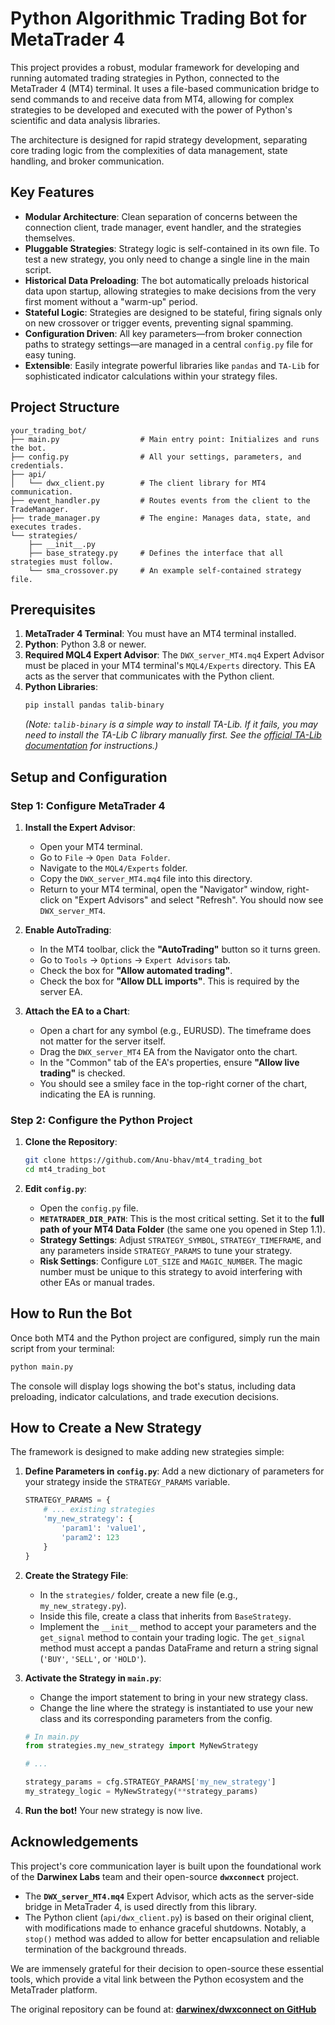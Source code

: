 # Python Algorithmic Trading Bot for MetaTrader 4

This project provides a robust, modular framework for developing and running automated trading strategies in Python, connected to the MetaTrader 4 (MT4) terminal. It uses a file-based communication bridge to send commands to and receive data from MT4, allowing for complex strategies to be developed and executed with the power of Python's scientific and data analysis libraries.

The architecture is designed for rapid strategy development, separating core trading logic from the complexities of data management, state handling, and broker communication.

## Key Features

- **Modular Architecture**: Clean separation of concerns between the connection client, trade manager, event handler, and the strategies themselves.
- **Pluggable Strategies**: Strategy logic is self-contained in its own file. To test a new strategy, you only need to change a single line in the main script.
- **Historical Data Preloading**: The bot automatically preloads historical data upon startup, allowing strategies to make decisions from the very first moment without a "warm-up" period.
- **Stateful Logic**: Strategies are designed to be stateful, firing signals only on new crossover or trigger events, preventing signal spamming.
- **Configuration Driven**: All key parameters—from broker connection paths to strategy settings—are managed in a central `config.py` file for easy tuning.
- **Extensible**: Easily integrate powerful libraries like `pandas` and `TA-Lib` for sophisticated indicator calculations within your strategy files.

## Project Structure

```
your_trading_bot/
├── main.py                  # Main entry point: Initializes and runs the bot.
├── config.py                # All your settings, parameters, and credentials.
├── api/
│   └── dwx_client.py        # The client library for MT4 communication.
├── event_handler.py         # Routes events from the client to the TradeManager.
├── trade_manager.py         # The engine: Manages data, state, and executes trades.
└── strategies/
    ├── __init__.py
    ├── base_strategy.py     # Defines the interface that all strategies must follow.
    └── sma_crossover.py     # An example self-contained strategy file.
```

## Prerequisites

1.  **MetaTrader 4 Terminal**: You must have an MT4 terminal installed.
2.  **Python**: Python 3.8 or newer.
3.  **Required MQL4 Expert Advisor**: The `DWX_server_MT4.mq4` Expert Advisor must be placed in your MT4 terminal's `MQL4/Experts` directory. This EA acts as the server that communicates with the Python client.
4.  **Python Libraries**:
    ```bash
    pip install pandas talib-binary
    ```
    _(Note: `talib-binary` is a simple way to install TA-Lib. If it fails, you may need to install the TA-Lib C library manually first. See the [official TA-Lib documentation](https://mrjbq7.github.io/ta-lib/install.html) for instructions.)_

## Setup and Configuration

### Step 1: Configure MetaTrader 4

1.  **Install the Expert Advisor**:

    - Open your MT4 terminal.
    - Go to `File` -> `Open Data Folder`.
    - Navigate to the `MQL4/Experts` folder.
    - Copy the `DWX_server_MT4.mq4` file into this directory.
    - Return to your MT4 terminal, open the "Navigator" window, right-click on "Expert Advisors" and select "Refresh". You should now see `DWX_server_MT4`.

2.  **Enable AutoTrading**:

    - In the MT4 toolbar, click the **"AutoTrading"** button so it turns green.
    - Go to `Tools` -> `Options` -> `Expert Advisors` tab.
    - Check the box for **"Allow automated trading"**.
    - Check the box for **"Allow DLL imports"**. This is required by the server EA.

3.  **Attach the EA to a Chart**:
    - Open a chart for any symbol (e.g., EURUSD). The timeframe does not matter for the server itself.
    - Drag the `DWX_server_MT4` EA from the Navigator onto the chart.
    - In the "Common" tab of the EA's properties, ensure **"Allow live trading"** is checked.
    - You should see a smiley face in the top-right corner of the chart, indicating the EA is running.

### Step 2: Configure the Python Project

1.  **Clone the Repository**:

    ```bash
    git clone https://github.com/Anu-bhav/mt4_trading_bot
    cd mt4_trading_bot
    ```

2.  **Edit `config.py`**:
    - Open the `config.py` file.
    - **`METATRADER_DIR_PATH`**: This is the most critical setting. Set it to the **full path of your MT4 Data Folder** (the same one you opened in Step 1.1).
    - **Strategy Settings**: Adjust `STRATEGY_SYMBOL`, `STRATEGY_TIMEFRAME`, and any parameters inside `STRATEGY_PARAMS` to tune your strategy.
    - **Risk Settings**: Configure `LOT_SIZE` and `MAGIC_NUMBER`. The magic number must be unique to this strategy to avoid interfering with other EAs or manual trades.

## How to Run the Bot

Once both MT4 and the Python project are configured, simply run the main script from your terminal:

```bash
python main.py
```

The console will display logs showing the bot's status, including data preloading, indicator calculations, and trade execution decisions.

## How to Create a New Strategy

The framework is designed to make adding new strategies simple:

1.  **Define Parameters in `config.py`**: Add a new dictionary of parameters for your strategy inside the `STRATEGY_PARAMS` variable.

    ```python
    STRATEGY_PARAMS = {
        # ... existing strategies
        'my_new_strategy': {
            'param1': 'value1',
            'param2': 123
        }
    }
    ```

2.  **Create the Strategy File**:

    - In the `strategies/` folder, create a new file (e.g., `my_new_strategy.py`).
    - Inside this file, create a class that inherits from `BaseStrategy`.
    - Implement the `__init__` method to accept your parameters and the `get_signal` method to contain your trading logic. The `get_signal` method must accept a pandas DataFrame and return a string signal (`'BUY'`, `'SELL'`, or `'HOLD'`).

3.  **Activate the Strategy in `main.py`**:

    - Change the import statement to bring in your new strategy class.
    - Change the line where the strategy is instantiated to use your new class and its corresponding parameters from the config.

    ```python
    # In main.py
    from strategies.my_new_strategy import MyNewStrategy

    # ...

    strategy_params = cfg.STRATEGY_PARAMS['my_new_strategy']
    my_strategy_logic = MyNewStrategy(**strategy_params)
    ```

4.  **Run the bot!** Your new strategy is now live.

## Acknowledgements

This project's core communication layer is built upon the foundational work of the **Darwinex Labs** team and their open-source **`dwxconnect`** project.

- The **`DWX_server_MT4.mq4`** Expert Advisor, which acts as the server-side bridge in MetaTrader 4, is used directly from this library.
- The Python client (`api/dwx_client.py`) is based on their original client, with modifications made to enhance graceful shutdowns. Notably, a `stop()` method was added to allow for better encapsulation and reliable termination of the background threads.

We are immensely grateful for their decision to open-source these essential tools, which provide a vital link between the Python ecosystem and the MetaTrader platform.

The original repository can be found at:
**[darwinex/dwxconnect on GitHub](https://github.com/darwinex/dwxconnect)**
